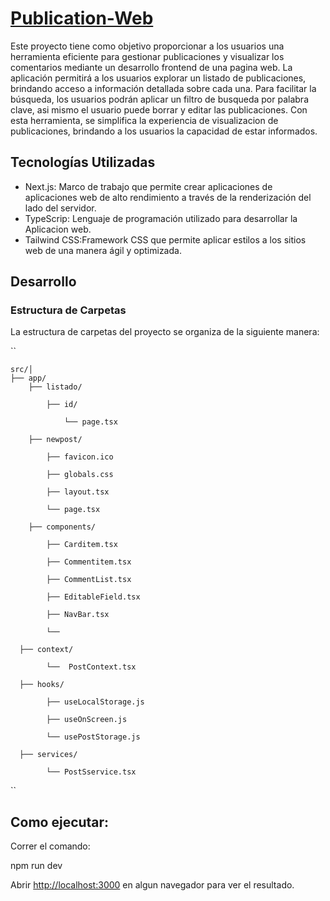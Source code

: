 # [Publication-Web](https://publication-page.vercel.app/) 

Este proyecto tiene como objetivo proporcionar a los usuarios una herramienta eficiente para gestionar publicaciones y visualizar los comentarios mediante un desarrollo frontend de una pagina web. La aplicación permitirá a los usuarios explorar un listado de publicaciones, brindando acceso a información detallada sobre cada una. Para facilitar la búsqueda, los usuarios podrán aplicar un filtro de busqueda por palabra clave, asi mismo el usuario puede borrar y editar las publicaciones. Con esta herramienta, se simplifica la experiencia de visualizacion de publicaciones, brindando a los usuarios la capacidad de estar informados.

## Tecnologías Utilizadas

- Next.js: Marco de trabajo que permite crear aplicaciones de aplicaciones web de alto rendimiento a través de la renderización del lado del servidor.
- TypeScrip: Lenguaje de programación utilizado para desarrollar la Aplicacion web.
- Tailwind CSS:Framework CSS que permite aplicar estilos a los sitios web de una manera ágil y optimizada. 

## Desarrollo

### Estructura de Carpetas

La estructura de carpetas del proyecto se organiza de la siguiente manera:

``

    src/│ 
    ├── app/ 
        ├── listado/ 
        
            ├── id/ 
            
                └── page.tsx 
                
        ├── newpost/ 
        
            ├── favicon.ico 
            
            ├── globals.css
            
            ├── layout.tsx
            
            └── page.tsx
            
        ├── components/
        
            ├── Carditem.tsx
            
            ├── Commentitem.tsx
            
            ├── CommentList.tsx
            
            ├── EditableField.tsx 
            
            ├── NavBar.tsx 
            
            └──
            
      ├── context/ 
      
            └──  PostContext.tsx    
            
      ├── hooks/
      
            ├── useLocalStorage.js
            
            ├── useOnScreen.js
            
            └── usePostStorage.js   
            
      ├── services/ 
      
            └── PostSservice.tsx     
        
 ``
 
## Como ejecutar:
Correr el comando:

npm run dev

Abrir [http://localhost:3000](http://localhost:3000) en algun navegador para ver el resultado.
